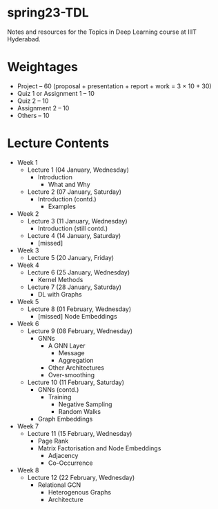 # spring23-TDL
Notes and resources for the Topics in Deep Learning course at IIIT Hyderabad.

# Weightages
* Project – 60 (proposal + presentation + report + work = 3 $\times$ 10 + 30)
* Quiz 1 or Assignment 1 – 10
* Quiz 2 – 10
* Assignment 2 – 10
* Others – 10

# Lecture Contents
* Week 1
    * Lecture 1 (04 January, Wednesday)
        - Introduction
            - What and Why
    * Lecture 2 (07 January, Saturday)
        - Introduction (contd.)
            - Examples
* Week 2
    * Lecture 3 (11 January, Wednesday)
        - Introduction (still contd.)
    * Lecture 4 (14 January, Saturday)    
        - [missed]
* Week 3
    * Lecture 5 (20 January, Friday)
* Week 4
    * Lecture 6 (25 January, Wednesday)
        - Kernel Methods
    * Lecture 7 (28 January, Saturday)
        - DL with Graphs
* Week 5
    * Lecture 8 (01 February, Wednesday)
	    - [missed] Node Embeddings
* Week 6
    * Lecture 9 (08 February, Wednesday)
        - GNNs
            - A GNN Layer
                - Message
                - Aggregation
            - Other Architectures
            - Over-smoothing
    * Lecture 10 (11 February, Saturday)
        - GNNs (contd.)
            - Training
                - Negative Sampling
                - Random Walks
        - Graph Embeddings
* Week 7
    * Lecture 11 (15 February, Wednesday)
        - Page Rank
        - Matrix Factorisation and Node Embeddings
            - Adjacency
            - Co-Occurrence
* Week 8
    * Lecture 12 (22 February, Wednesday)
        - Relational GCN
            - Heterogenous Graphs
            - Architecture